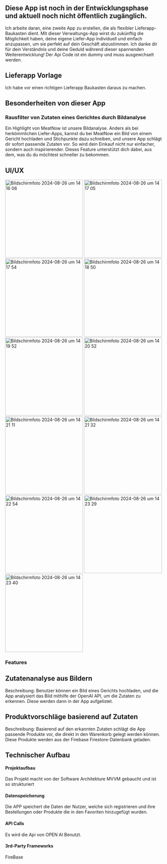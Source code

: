 ## Diese App ist noch in der Entwicklungsphase und aktuell noch nicht öffentlich zugänglich. 

Ich arbeite daran, eine zweite App zu erstellen, die als flexibler Lieferapp-Baukasten dient. Mit dieser Verwaltungs-App wirst du zukünftig die Möglichkeit haben, deine eigene Liefer-App individuell und einfach anzupassen, um sie perfekt auf dein Geschäft abzustimmen. Ich danke dir für dein Verständnis und deine Geduld während dieser spannenden Weiterentwicklung!
Der Api Code ist ein dummy und muss ausgewchselt werden.

## Lieferapp Vorlage
Ich habe vor einen richtigen Lieferapp Baukasten daraus zu machen.

## Besonderheiten von dieser App
### Rausfilter von Zutaten eines Gerichtes durch Bildanalyse
Ein Highlight von MeatNow ist unsere Bildanalyse. Anders als bei herkömmlichen Liefer-Apps, kannst du bei MeatNow ein Bild von einem Gericht hochladen und Stichpunkte dazu schreiben, und unsere App schlägt dir sofort passende Zutaten vor. So wird dein Einkauf nicht nur einfacher, sondern auch inspirierender. Dieses Feature unterstützt dich dabei, aus dem, was du du möchtest schneller zu bekommen.


## UI/UX
<img width="250" alt="Bildschirmfoto 2024-08-26 um 14 16 06" src="https://github.com/user-attachments/assets/c84507ea-e27a-497f-9dea-3216832239d3">
<img width="250" alt="Bildschirmfoto 2024-08-26 um 14 17 05" src="https://github.com/user-attachments/assets/2b032e74-1606-4e37-9a8f-6f4fc7ad6afa">
<img width="250" alt="Bildschirmfoto 2024-08-26 um 14 17 54" src="https://github.com/user-attachments/assets/4bd81043-b29c-4eaa-bdf9-ab2795e82f0f">
<img width="250" alt="Bildschirmfoto 2024-08-26 um 14 18 50" src="https://github.com/user-attachments/assets/52ddd253-8289-4f29-b2be-dd43aebc7280">
<img width="250" alt="Bildschirmfoto 2024-08-26 um 14 19 52" src="https://github.com/user-attachments/assets/7a49b0d0-ea34-4f7a-a382-989f3d3bf237">
<img width="250" alt="Bildschirmfoto 2024-08-26 um 14 20 52" src="https://github.com/user-attachments/assets/54d5903d-0f6c-4c76-9984-64fe997b7cf6">
<img width="250" alt="Bildschirmfoto 2024-08-26 um 14 21 11" src="https://github.com/user-attachments/assets/c1a73859-9ffd-40af-853f-e46519173abf">
<img width="250" alt="Bildschirmfoto 2024-08-26 um 14 21 32" src="https://github.com/user-attachments/assets/01ea725e-697f-4e06-aa6f-48004835b677">
<img width="250" alt="Bildschirmfoto 2024-08-26 um 14 22 54" src="https://github.com/user-attachments/assets/3caf8028-62fa-494f-8646-8c3cb6a047ec">
<img width="250" alt="Bildschirmfoto 2024-08-26 um 14 23 29" src="https://github.com/user-attachments/assets/d88b0b21-14fc-477f-b74d-36a58d827020">
<img width="250" alt="Bildschirmfoto 2024-08-26 um 14 23 40" src="https://github.com/user-attachments/assets/750ffa75-173a-49f9-9311-29c163f21d51">











### Features

## Zutatenanalyse aus Bildern
Beschreibung: Benutzer können ein Bild eines Gerichts hochladen, und die App analysiert das Bild mithilfe der OpenAI API, um die Zutaten zu erkennen. Diese werden dann in der App aufgelistet.

## Produktvorschläge basierend auf Zutaten
Beschreibung: Basierend auf den erkannten Zutaten schlägt die App passende Produkte vor, die direkt in den Warenkorb gelegt werden können. Diese Produkte werden aus der Firebase Firestore-Datenbank geladen.


## Technischer Aufbau

#### Projektaufbau
Das Projekt macht von der Software Architekture MVVM gebaucht und ist so strukturiert
#### Datenspeicherung
Die APP speichert die Daten der Nutzer, welche sich registrieren und ihre Bestellungen oder Produkte die in den Favoriten hinzugefügt wurden.

#### API Calls
Es wird die Api von OPEN AI Benutzt.


#### 3rd-Party Frameworks
FireBase

 
